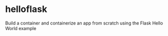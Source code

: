 # helloflask
Build a container and containerize an app from scratch using the Flask Hello World example
